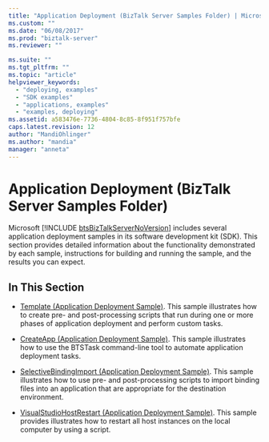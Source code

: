 ```yaml
---
title: "Application Deployment (BizTalk Server Samples Folder) | Microsoft Docs"
ms.custom: ""
ms.date: "06/08/2017"
ms.prod: "biztalk-server"
ms.reviewer: ""

ms.suite: ""
ms.tgt_pltfrm: ""
ms.topic: "article"
helpviewer_keywords: 
  - "deploying, examples"
  - "SDK examples"
  - "applications, examples"
  - "examples, deploying"
ms.assetid: a583476e-7736-4804-8c85-8f951f757bfe
caps.latest.revision: 12
author: "MandiOhlinger"
ms.author: "mandia"
manager: "anneta"
---
```

# Application Deployment (BizTalk Server Samples Folder)
Microsoft [!INCLUDE [btsBizTalkServerNoVersion](../includes/btsbiztalkservernoversion-md.md)] includes several application deployment samples in its software development kit (SDK). This section provides detailed information about the functionality demonstrated by each sample, instructions for building and running the sample, and the results you can expect.  
  
## In This Section  
  
-   [Template (Application Deployment Sample)](../core/template-application-deployment-sample.md). This sample illustrates how to create pre- and post-processing scripts that run during one or more phases of application deployment and perform custom tasks.  
  
-   [CreateApp (Application Deployment Sample)](../core/createapp-application-deployment-sample.md). This sample illustrates how to use the BTSTask command-line tool to automate application deployment tasks.  
  
-   [SelectiveBindingImport (Application Deployment Sample)](../core/selectivebindingimport-application-deployment-sample.md). This sample illustrates how to use pre- and post-processing scripts to import binding files into an application that are appropriate for the destination environment.  
  
-   [VisualStudioHostRestart (Application Deployment Sample)](../core/visualstudiohostrestart-application-deployment-sample.md). This sample provides illustrates how to restart all host instances on the local computer by using a script.